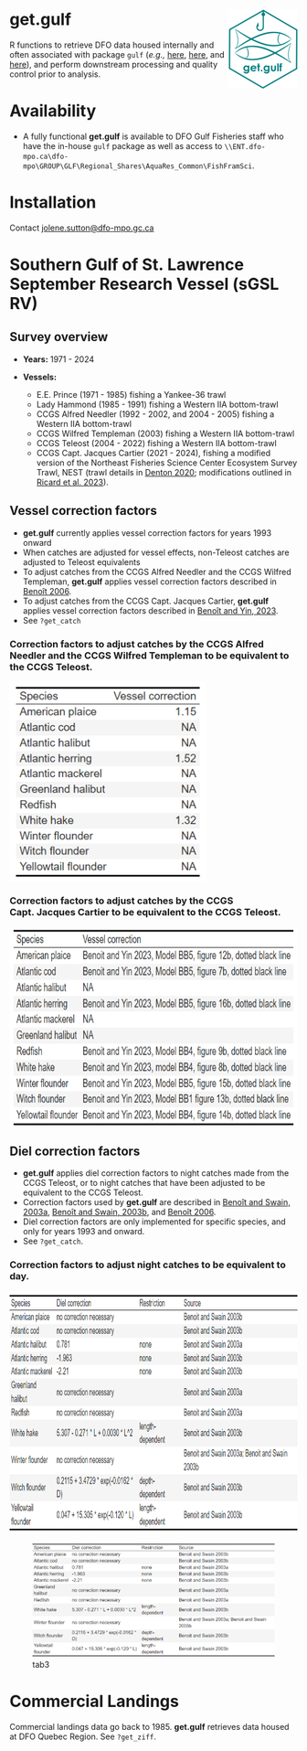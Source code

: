 
<!-- README.md is generated from README.Rmd. Please edit that file -->

# get.gulf <img src="man/figures/logo.png" align="right" height="138" alt="" />

<!-- badges: start -->
<!-- badges: end -->

R functions to retrieve DFO data housed internally and often associated
with package `gulf` (*e.g.,*
[here](https://github.com/dfo-gulf-science/gulf/tree/master),
[here](https://github.com/ricardd/gulf2), and
[here](https://github.com/TobieSurette/gulf.data)), and perform
downstream processing and quality control prior to analysis.

# Availability

- A fully functional **get.gulf** is available to DFO Gulf Fisheries
  staff who have the in-house `gulf` package as well as access to
  `\\ENT.dfo-mpo.ca\dfo-mpo\GROUP\GLF\Regional_Shares\AquaRes_Common\FishFramSci`.

# Installation

Contact <jolene.sutton@dfo-mpo.gc.ca>

# Southern Gulf of St. Lawrence September Research Vessel (sGSL RV)

## Survey overview

- **Years:** 1971 - 2024

- **Vessels:**

  - E.E. Prince (1971 - 1985) fishing a Yankee-36 trawl
  - Lady Hammond (1985 - 1991) fishing a Western IIA bottom-trawl
  - CCGS Alfred Needler (1992 - 2002, and 2004 - 2005) fishing a Western
    IIA bottom-trawl
  - CCGS Wilfred Templeman (2003) fishing a Western IIA bottom-trawl
  - CCGS Teleost (2004 - 2022) fishing a Western IIA bottom-trawl
  - CCGS Capt. Jacques Cartier (2021 - 2024), fishing a modified version
    of the Northeast Fisheries Science Center Ecosystem Survey Trawl,
    NEST (trawl details in [Denton
    2020](https://waves-vagues.dfo-mpo.gc.ca/library-bibliotheque/4087638x.pdf);
    modifications outlined in [Ricard et
    al. 2023](https://publications.gc.ca/collections/collection_2023/mpo-dfo/Fs97-6-3547-eng.pdf)).

## Vessel correction factors

- **get.gulf** currently applies vessel correction factors for years
  1993 onward
- When catches are adjusted for vessel effects, non-Teleost catches are
  adjusted to Teleost equivalents
- To adjust catches from the CCGS Alfred Needler and the CCGS Wilfred
  Templeman, **get.gulf** applies vessel correction factors described in
  [Benoît
  2006](https://www.dfo-mpo.gc.ca/csas-sccs/publications/resdocs-docrech/2006/2006_008-eng.htm).
- To adjust catches from the CCGS Capt. Jacques Cartier, **get.gulf**
  applies vessel correction factors described in [Benoît and Yin,
  2023](https://waves-vagues.dfo-mpo.gc.ca/library-bibliotheque/41220614.pdf).
- See `?get_catch`

### Correction factors to adjust catches by the CCGS Alfred Needler and the CCGS Wilfred Templeman to be equivalent to the CCGS Teleost.

<img src="man/figures/tab01.png" align="center" height="350" alt="" />

### Correction factors to adjust catches by the CCGS Capt. Jacques Cartier to be equivalent to the CCGS Teleost.

<img src="man/figures/tab02.png" align="center" height="350" alt="" />

## Diel correction factors

- **get.gulf** applies diel correction factors to night catches made
  from the CCGS Teleost, or to night catches that have been adjusted to
  be equivalent to the CCGS Teleost.
- Correction factors used by **get.gulf** are described in [Benoît and
  Swain,
  2003a](https://academic.oup.com/icesjms/article/60/6/1298/653532?login=true),
  [Benoît and Swain,
  2003b](https://publications.gc.ca/collections/collection_2012/mpo-dfo/Fs97-6-2505-eng.pdf),
  and [Benoît
  2006](https://waves-vagues.dfo-mpo.gc.ca/library-bibliotheque/331162.pdf).
- Diel correction factors are only implemented for specific species, and
  only for years 1993 and onward.
- See `?get_catch`.

### Correction factors to adjust night catches to be equivalent to day.

<img src="man/figures/tab03.png" align="center" height="425" alt="" />

<figure>
<img src="/man/figures/tab03.png" alt="tab3" />
<figcaption aria-hidden="true">tab3</figcaption>
</figure>

# Commercial Landings

Commercial landings data go back to 1985. **get.gulf** retrieves data
housed at DFO Quebec Region. See `?get_ziff`.
